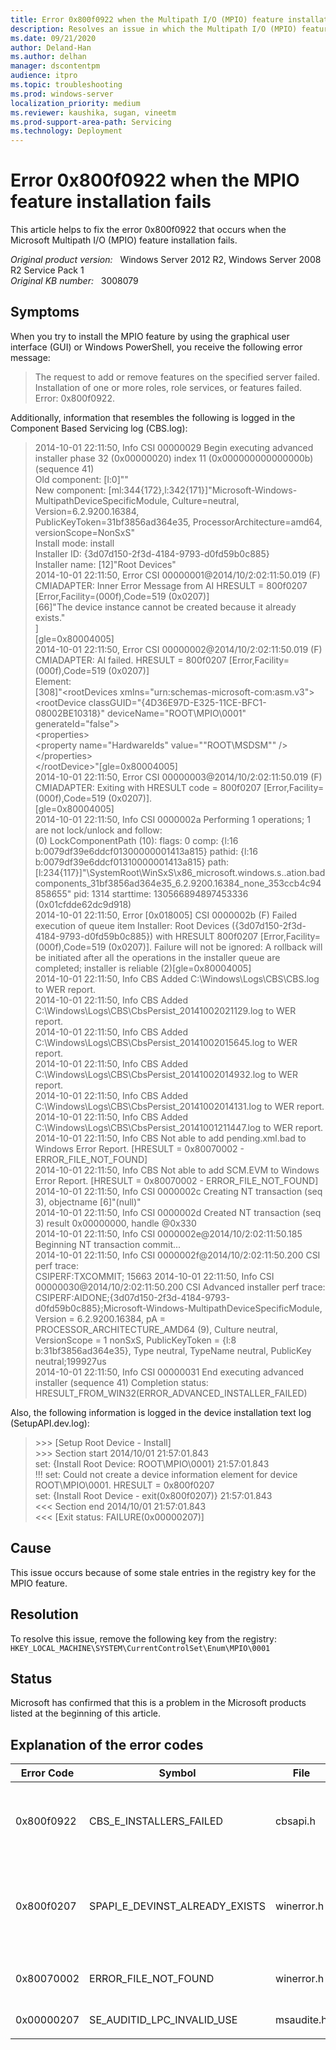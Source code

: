 ```yaml
---
title: Error 0x800f0922 when the Multipath I/O (MPIO) feature installation fails
description: Resolves an issue in which the Multipath I/O (MPIO) feature installation fails.
ms.date: 09/21/2020
author: Deland-Han
ms.author: delhan 
manager: dscontentpm
audience: itpro
ms.topic: troubleshooting
ms.prod: windows-server
localization_priority: medium
ms.reviewer: kaushika, sugan, vineetm
ms.prod-support-area-path: Servicing
ms.technology: Deployment
---
```

# Error 0x800f0922 when the MPIO feature installation fails

This article helps to fix the error 0x800f0922 that occurs when the Microsoft Multipath I/O (MPIO) feature installation fails.

_Original product version:_ &nbsp; Windows Server 2012 R2, Windows Server 2008 R2 Service Pack 1  
_Original KB number:_ &nbsp; 3008079

## Symptoms

When you try to install the MPIO feature by using the graphical user interface (GUI) or Windows PowerShell, you receive the following error message:
  
> The request to add or remove features on the specified server failed.  
Installation of one or more roles, role services, or features failed. Error: 0x800f0922.

Additionally, information that resembles the following is logged in the Component Based Servicing log (CBS.log):
  
> 2014-10-01 22:11:50, Info CSI 00000029 Begin executing advanced installer phase 32 (0x00000020) index 11 (0x000000000000000b) (sequence 41)  
Old component: [l:0]""  
New component: [ml:344{172},l:342{171}]"Microsoft-Windows-MultipathDeviceSpecificModule, Culture=neutral, Version=6.2.9200.16384,  
PublicKeyToken=31bf3856ad364e35, ProcessorArchitecture=amd64, versionScope=NonSxS"  
Install mode: install  
Installer ID: {3d07d150-2f3d-4184-9793-d0fd59b0c885}  
Installer name: [12]"Root Devices"  
2014-10-01 22:11:50, Error CSI 00000001@2014/10/2:02:11:50.019 (F) CMIADAPTER: Inner Error Message from AI HRESULT = 800f0207 [Error,Facility=(000f),Code=519 (0x0207)]  
[66]"The device instance cannot be created because it already exists."  
]  
[gle=0x80004005]  
2014-10-01 22:11:50, Error CSI 00000002@2014/10/2:02:11:50.019 (F) CMIADAPTER: AI failed. HRESULT = 800f0207 [Error,Facility=(000f),Code=519 (0x0207)]  
Element:  
[308]"\<rootDevices xmlns="urn:schemas-microsoft-com:asm.v3">  
\<rootDevice classGUID="{4D36E97D-E325-11CE-BFC1-08002BE10318}" deviceName="ROOT\MPIO\0001" generateId="false">  
\<properties>  
\<property name="HardwareIds" value="&quot;ROOT\MSDSM&quot;" />  
\</properties>  
\</rootDevice></rootDevices>"[gle=0x80004005]  
2014-10-01 22:11:50, Error CSI 00000003@2014/10/2:02:11:50.019 (F) CMIADAPTER: Exiting with HRESULT code = 800f0207 [Error,Facility=(000f),Code=519 (0x0207)].  
[gle=0x80004005]  
2014-10-01 22:11:50, Info CSI 0000002a Performing 1 operations; 1 are not lock/unlock and follow:  
(0) LockComponentPath (10): flags: 0 comp: {l:16 b:0079df39e6ddcf01300000001413a815} pathid: {l:16 b:0079df39e6ddcf01310000001413a815} path:  
[l:234{117}]"\SystemRoot\WinSxS\x86_microsoft.windows.s..ation.badcomponents_31bf3856ad364e35_6.2.9200.16384_none_353ccb4c94858655" pid: 1314  starttime: 130566894897453336 (0x01cfdde62dc9d918)  
2014-10-01 22:11:50, Error [0x018005] CSI 0000002b (F) Failed execution of queue item Installer: Root Devices ({3d07d150-2f3d-4184-9793-d0fd59b0c885}) with HRESULT 800f0207 [Error,Facility=(000f),Code=519 (0x0207)]. Failure will not be ignored: A rollback will be initiated after all the operations in the installer queue are completed; installer is reliable (2)[gle=0x80004005]  
2014-10-01 22:11:50, Info CBS Added C:\Windows\Logs\CBS\CBS.log to WER report.  
2014-10-01 22:11:50, Info CBS Added C:\Windows\Logs\CBS\CbsPersist_20141002021129.log to WER report.  
2014-10-01 22:11:50, Info CBS Added C:\Windows\Logs\CBS\CbsPersist_20141002015645.log to WER report.  
2014-10-01 22:11:50, Info CBS Added C:\Windows\Logs\CBS\CbsPersist_20141002014932.log to WER report.  
2014-10-01 22:11:50, Info CBS Added C:\Windows\Logs\CBS\CbsPersist_20141002014131.log to WER report.  
2014-10-01 22:11:50, Info CBS Added C:\Windows\Logs\CBS\CbsPersist_20141001211447.log to WER report.  
2014-10-01 22:11:50, Info CBS Not able to add pending.xml.bad to Windows Error Report. [HRESULT = 0x80070002 - ERROR_FILE_NOT_FOUND]  
2014-10-01 22:11:50, Info CBS Not able to add SCM.EVM to Windows Error Report. [HRESULT = 0x80070002 - ERROR_FILE_NOT_FOUND]  
2014-10-01 22:11:50, Info CSI 0000002c Creating NT transaction (seq 3), objectname [6]"(null)"  
2014-10-01 22:11:50, Info CSI 0000002d Created NT transaction (seq 3) result 0x00000000, handle @0x330  
2014-10-01 22:11:50, Info CSI 0000002e@2014/10/2:02:11:50.185 Beginning NT transaction commit...  
2014-10-01 22:11:50, Info CSI 0000002f@2014/10/2:02:11:50.200 CSI perf trace:  
CSIPERF:TXCOMMIT; 15663
2014-10-01 22:11:50, Info CSI 00000030@2014/10/2:02:11:50.200 CSI Advanced installer perf trace:  
CSIPERF:AIDONE;{3d07d150-2f3d-4184-9793-d0fd59b0c885};Microsoft-Windows-MultipathDeviceSpecificModule, Version = 6.2.9200.16384, pA = PROCESSOR_ARCHITECTURE_AMD64 (9), Culture neutral, VersionScope = 1 nonSxS, PublicKeyToken = {l:8 b:31bf3856ad364e35}, Type neutral, TypeName neutral, PublicKey neutral;199927us  
2014-10-01 22:11:50, Info CSI 00000031 End executing advanced installer (sequence 41)
Completion status: HRESULT_FROM_WIN32(ERROR_ADVANCED_INSTALLER_FAILED)  

Also, the following information is logged in the device installation text log (SetupAPI.dev.log):

>\>>> [Setup Root Device - Install]  
\>>> Section start 2014/10/01 21:57:01.843  
set: {Install Root Device: ROOT\MPIO\0001} 21:57:01.843  
!!! set: Could not create a device information element for device ROOT\MPIO\0001. HRESULT = 0x800f0207  
set: {Install Root Device - exit(0x800f0207)} 21:57:01.843  
\<<< Section end 2014/10/01 21:57:01.843  
\<<< [Exit status: FAILURE(0x00000207)]

## Cause

This issue occurs because of some stale entries in the registry key for the MPIO feature.

## Resolution

To resolve this issue, remove the following key from the registry:  
`HKEY_LOCAL_MACHINE\SYSTEM\CurrentControlSet\Enum\MPIO\0001`

## Status

Microsoft has confirmed that this is a problem in the Microsoft products listed at the beginning of this article.

## Explanation of the error codes

|Error Code|Symbol|File|Description|
|---|---|---|---|
|0x800f0922|CBS_E_INSTALLERS_FAILED|cbsapi.h|Processing advanced installers and generic commands failed.|
|0x800f0207|SPAPI_E_DEVINST_ALREADY_EXISTS|winerror.h|The device instance cannot be created because it already exists.|
|0x80070002|ERROR_FILE_NOT_FOUND|winerror.h|The system cannot find the file specified.|
|0x00000207|SE_AUDITID_LPC_INVALID_USE|msaudite.h|Invalid use of LPC port.|
|||||
